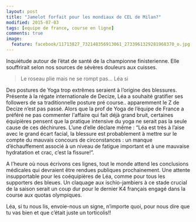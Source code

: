 ```yaml
---
layout: post
title: "Jamelot forfait pour les mondiaux de CEL de Milan?"
modified: 2015-07-03
tags: [equipe de france, course en ligne]
comments: true
image:
  feature: facebook/11713827_732148356913061_2733961329281968370_o.jpg
---
```


Inquiétude autour de l’état de santé de la championne finisterienne. Elle souffrirait selon nos sources de sévères douleurs aux cuisses.

> Le roseau plie mais ne se rompt pas... Léa si

Des postures de Yoga trop extrêmes seraient à l’origine des blessures. Présente à la régate internationale de Decize, Léa a souhaité gratifier ses followers de sa traditionnelle posture pré course.. apparemment le Z de Decize n’est pas passé.
Alors que la prof de Yoga de l’équipe de France a préféré ne pas commenter l'affaire qui fait déjà grand bruit, certaines équipières pensent que la pratique intensive du yoga ne serait pas la seule cause de ces déchirures. L’une d’elle déclare même : “Léa est très à l’aise avec le grand écart facial, la blessure est probablement à mettre sur le compte du mauvais concours de circonstances : un manque d’échauffement associé à un niveau de fatigue important et à une mauvaise hydratation et crac, c’est la fissure!”.

A l’heure où nous écrivons ces lignes, tout le monde attend les conclusions médicales qui devraient être rendues publiques prochainement. Une attente insupportable pour les coéquipières de Léa, comme pour tous les supporters des bleues. Un claquage aux ischio-jambiers à ce stade crucial de la saison serait un coup dur pour le dernier K4 français engagé dans la course aux quotas olympiques.

Léa, si tu nous lis, envoie-nous un signe, n’importe quoi, pour nous dire que tu vas bien et que c’était juste un torticolis!!

